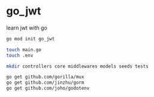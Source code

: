 # go_jwt
learn jwt with go

```sh
go mod init go_jwt
```

```sh
touch main.go
touch .env
```

```sh
mkdir controllers core middlewares models seeds tests
```

```sh
go get github.com/gorilla/mux
go get github.com/jinzhu/gorm
go get github.com/joho/godotenv
```